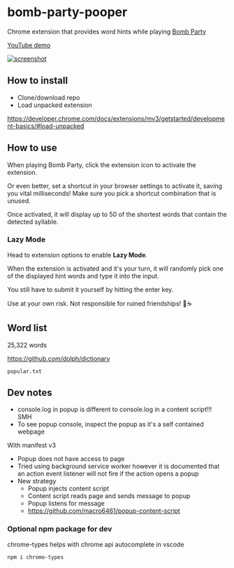 # bomb-party-pooper

Chrome extension that provides word hints while playing [Bomb Party](https://jklm.fun/)

[YouTube demo](https://youtu.be/djbJzNJ8thU)

[![screenshot](https://i.ytimg.com/vi/djbJzNJ8thU/maxresdefault.jpg)](https://youtu.be/djbJzNJ8thU)

## How to install

- Clone/download repo
- Load unpacked extension

https://developer.chrome.com/docs/extensions/mv3/getstarted/development-basics/#load-unpacked

## How to use

When playing Bomb Party, click the extension icon to activate the extension.

Or even better, set a shortcut in your browser settings to activate it, saving you vital milliseconds! Make sure you pick a shortcut combination that is unused.

Once activated, it will display up to 50 of the shortest words that contain the detected syllable.

### Lazy Mode

Head to extension options to enable **Lazy Mode**.

When the extension is activated and it's your turn, it will randomly pick one of the displayed hint words and type it into the input.

You still have to submit it yourself by hitting the enter key.

Use at your own risk. Not responsible for ruined friendships! 🐸☕

## Word list

25,322 words

https://github.com/dolph/dictionary

`popular.txt`

## Dev notes

- console.log in popup is different to console.log in a content script!!! SMH
- To see popup console, inspect the popup as it's a self contained webpage

With manifest v3

- Popup does not have access to page
- Tried using background service worker however it is documented that an action event listener will not fire if the action opens a popup
- New strategy
  - Popup injects content script
  - Content script reads page and sends message to popup
  - Popup listens for message
  - https://github.com/macro6461/popup-content-script

### Optional npm package for dev

chrome-types helps with chrome api autocomplete in vscode

`npm i chrome-types`
